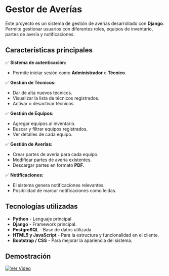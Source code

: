 # Gestor de Averías

Este proyecto es un sistema de gestión de averías desarrollado con **Django**. Permite gestionar usuarios con diferentes roles, equipos de inventario, partes de avería y notificaciones.

## Características principales

✅ **Sistema de autenticación:**  
   - Permite iniciar sesión como **Administrador** o **Técnico**.

✅ **Gestión de Técnicos:**  
   - Dar de alta nuevos técnicos.  
   - Visualizar la lista de técnicos registrados.  
   - Activar o desactivar técnicos.  

✅ **Gestión de Equipos:**  
   - Agregar equipos al inventario.  
   - Buscar y filtrar equipos registrados.  
   - Ver detalles de cada equipo.  

✅ **Gestión de Averías:**  
   - Crear partes de avería para cada equipo.  
   - Modificar partes de avería existentes.  
   - Descargar partes en formato **PDF**.  

✅ **Notificaciones:**  
   - El sistema genera notificaciones relevantes.  
   - Posibilidad de marcar notificaciones como leídas.  

## Tecnologías utilizadas

- **Python** - Lenguaje principal
- **Django** - Framework principal.  
- **PostgreSQL** - Base de datos utilizada.
- **HTML5 y JavaScript** - Para la estructura y funcionalidad en el cliente.  
- **Bootstrap / CSS** - Para mejorar la apariencia del sistema.  


## Demostración

[![Ver Video](https://img.shields.io/badge/Ver%20Video-FF0000?style=for-the-badge&logo=youtube&logoColor=white)](https://youtu.be/8K20eJN5XgM?si=-cnXiducRSQhFa9C)
